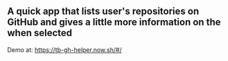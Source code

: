 ## A quick app that lists user's repositories on GitHub and gives a little more information on the when selected

Demo at: https://tb-gh-helper.now.sh/#/